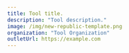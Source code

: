 ```yaml
---
title: Tool title.
description: "Tool description."
image: /img/new-republic-template.png
organization: "Tool Organization"
outletUrl: https://example.com
---
```

